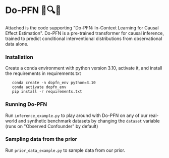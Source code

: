 # Do-PFN  🔨🔍🚀

Attached is the code supporting "Do-PFN: In-Context Learning for Causal Effect Estimation". Do-PFN is a pre-trained transformer for causal inference, trained to predict conditional interventional distributions from observational data alone.

### Installation

Create a conda environment with python version 3.10, activate it, and install the requirements in requirements.txt

```
   conda create -n dopfn_env python=3.10
   conda activate dopfn_env
   pip install -r requirements.txt
```

### Running Do-PFN

Run ```inference_example.py``` to play around with Do-PFN on any of our real-world and synthetic benchmark datasets by changing the ```dataset``` variable (runs on "Observed Confounder" by default)

### Sampling data from the prior

Run ```prior_data_example.py``` to sample data from our prior.
